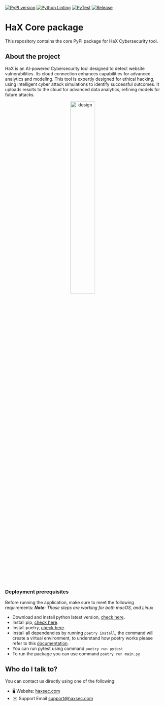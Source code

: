 [![PyPI version](https://badge.fury.io/py/haxcore.svg)](https://badge.fury.io/py/haxcore) [![Python Linting](https://github.com/tarekmulla/hax-core/actions/workflows/linting.yml/badge.svg)](https://github.com/tarekmulla/hax-core/actions/workflows/linting.yml) [![PyTest](https://github.com/tarekmulla/hax-core/actions/workflows/test.yml/badge.svg)](https://github.com/tarekmulla/hax-core/actions/workflows/test.yml) [![Release](https://github.com/tarekmulla/hax-core/actions/workflows/release.yml/badge.svg)](https://github.com/tarekmulla/hax-core/actions/workflows/release.yml)

# HaX Core package

This repository contains the core PyPi package for HaX Cybersecurity tool.

## About the project

HaX is an AI-powered Cybersecurity tool designed to detect website vulnerabilities. Its cloud connection enhances capabilities for advanced analytics and modeling.
This tool is expertly designed for ethical hacking, using intelligent cyber attack simulations to identify successful outcomes. It uploads results to the cloud for advanced data analytics, refining models for future attacks.

<p align="center">
  <img src="https://haxsec.com/images/logo.png" alt="design" width="40%"/>
</p>

### Deployment prerequisites

Before running the application, make sure to meet the following requirements:
_**Note**: Those steps are working for both macOS, and Linux_

- Download and install python latest version, [check here](https://www.python.org/downloads/).
- Install pip, [check here](https://pip.pypa.io/en/stable/installation/).
- Install poetry, [check here](https://python-poetry.org/docs/).
- Install all dependencies by running  `poetry install`, the command will create a virtual environment, to understand how poetry works please refer to this [documentation](https://python-poetry.org/docs/configuration).
- You can run pytest using command `poetry run pytest`
- To run the package you can use command `poetry run main.py`

## Who do I talk to?

You can contact us directly using one of the following:
* 🖥️ Website: [haxsec.com](https://www.haxsec.com/)
* ✉️ Support Email [support@haxsec.com](mailto:support@haxsec.com)
